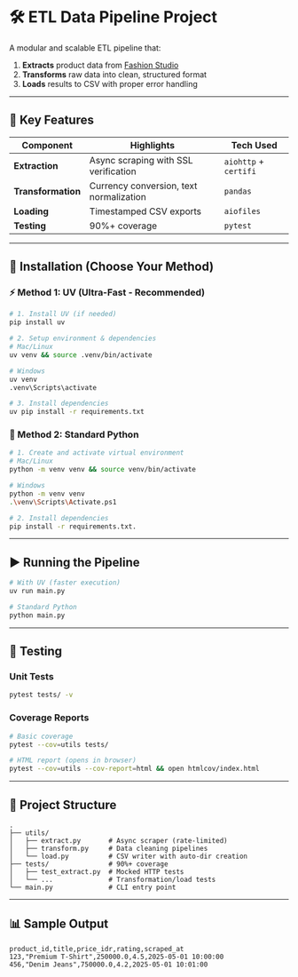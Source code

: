 # 🛠️ ETL Data Pipeline Project

A modular and scalable ETL pipeline that:
1. **Extracts** product data from [Fashion Studio](https://fashion-studio.dicoding.dev/)
2. **Transforms** raw data into clean, structured format
3. **Loads** results to CSV with proper error handling

---

## 🌟 Key Features

| Component         | Highlights                                  | Tech Used              |
|------------------|---------------------------------------------|------------------------|
| **Extraction**    | Async scraping with SSL verification        | `aiohttp` + `certifi`  |
| **Transformation**| Currency conversion, text normalization     | `pandas`               |
| **Loading**       | Timestamped CSV exports                     | `aiofiles`             |
| **Testing**       | 90%+ coverage                               | `pytest`               |

---

## 🚀 Installation (Choose Your Method)

### ⚡ Method 1: UV (Ultra-Fast - Recommended)
```bash
# 1. Install UV (if needed)
pip install uv

# 2. Setup environment & dependencies
# Mac/Linux
uv venv && source .venv/bin/activate

# Windows
uv venv 
.venv\Scripts\activate

# 3. Install dependencies
uv pip install -r requirements.txt
```

### 🐍 Method 2: Standard Python
```bash
# 1. Create and activate virtual environment
# Mac/Linux
python -m venv venv && source venv/bin/activate

# Windows
python -m venv venv
.\venv\Scripts\Activate.ps1   

# 2. Install dependencies
pip install -r requirements.txt.
```

---

## ▶️ Running the Pipeline

```bash
# With UV (faster execution)
uv run main.py 

# Standard Python
python main.py
```

---

## 🧪 Testing

### Unit Tests
```bash
pytest tests/ -v
```

### Coverage Reports
```bash
# Basic coverage
pytest --cov=utils tests/

# HTML report (opens in browser)
pytest --cov=utils --cov-report=html && open htmlcov/index.html
```

---

## 📂 Project Structure

```
.
├── utils/
│   ├── extract.py       # Async scraper (rate-limited)
│   ├── transform.py     # Data cleaning pipelines
│   └── load.py          # CSV writer with auto-dir creation
├── tests/               # 90%+ coverage
│   ├── test_extract.py  # Mocked HTTP tests
│   └── ...              # Transformation/load tests
└── main.py              # CLI entry point
```

---

## 📊 Sample Output

```csv
product_id,title,price_idr,rating,scraped_at
123,"Premium T-Shirt",250000.0,4.5,2025-05-01 10:00:00
456,"Denim Jeans",750000.0,4.2,2025-05-01 10:01:00
```


